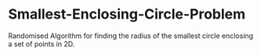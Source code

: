 # Smallest-Enclosing-Circle-Problem
Randomised Algorithm for finding the radius of the smallest circle enclosing a set of points in 2D.
